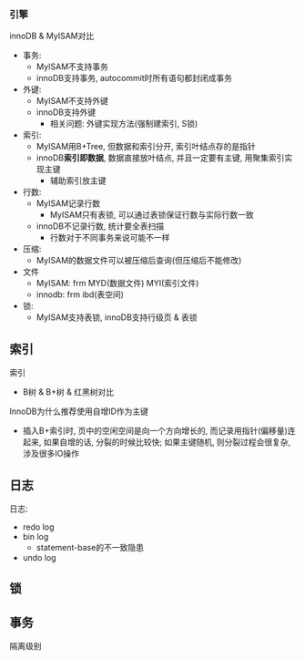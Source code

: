 
### 引擎

innoDB & MyISAM对比
- 事务:
    - MyISAM不支持事务
    - innoDB支持事务, autocommit时所有语句都封闭成事务
- 外键:
    - MyISAM不支持外键
    - innoDB支持外键
        - 相关问题: 外键实现方法(强制建索引, S锁)
- 索引:
    - MyISAM用B+Tree, 但数据和索引分开, 索引叶结点存的是指针
    - innoDB**索引即数据**, 数据直接放叶结点, 并且一定要有主键, 用聚集索引实现主键
        - 辅助索引放主键
- 行数: 
    - MyISAM记录行数
        - MyISAM只有表锁, 可以通过表锁保证行数与实际行数一致
    - innoDB不记录行数, 统计要全表扫描
        - 行数对于不同事务来说可能不一样
- 压缩:
    - MyISAM的数据文件可以被压缩后查询(但压缩后不能修改)
- 文件
    - MyISAM: frm MYD(数据文件) MYI(索引文件)
    - innodb: frm ibd(表空间)
- 锁:
    - MyISAM支持表锁, innoDB支持行级页 & 表锁


## 索引

索引
- B树 & B+树 & 红黑树对比

InnoDB为什么推荐使用自增ID作为主键
- 插入B+索引时, 页中的空闲空间是向一个方向增长的, 而记录用指针(偏移量)连起来, 如果自增的话, 分裂的时候比较快; 如果主键随机, 则分裂过程会很复杂, 涉及很多IO操作


## 日志
日志:
- redo log
- bin log
    - statement-base的不一致隐患
- undo log


## 锁


## 事务

隔离级别